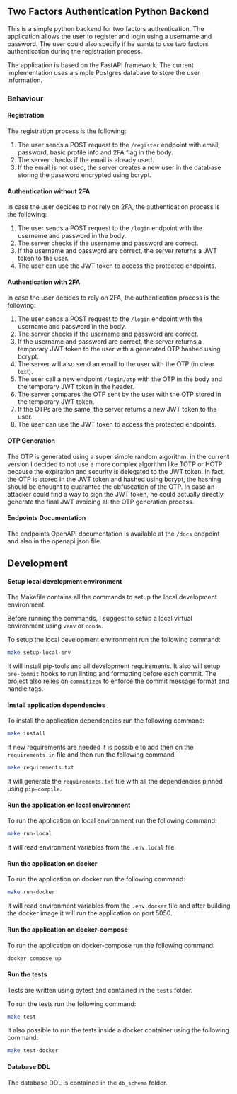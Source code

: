 ## Two Factors Authentication Python Backend

This is a simple python backend for two factors authentication.
The application allows the user to register and login using a username and password.
The user could also specify if he wants to use two factors authentication during the registration process.

The application is based on the FastAPI framework.
The current implementation uses a simple Postgres database to store the user information.

### Behaviour

#### Registration
The registration process is the following:

1. The user sends a POST request to the `/register` endpoint with email, password, basic profile info and 2FA flag in the body.
2. The server checks if the email is already used.
3. If the email is not used, the server creates a new user in the database storing the password encrypted using bcrypt.

#### Authentication without 2FA
In case the user decides to not rely on 2FA, the authentication process is the following:

1. The user sends a POST request to the `/login` endpoint with the username and password in the body.
2. The server checks if the username and password are correct.
3. If the username and password are correct, the server returns a JWT token to the user.
4. The user can use the JWT token to access the protected endpoints.

#### Authentication with 2FA
In case the user decides to rely on 2FA, the authentication process is the following:

1. The user sends a POST request to the `/login` endpoint with the username and password in the body.
2. The server checks if the username and password are correct.
3. If the username and password are correct, the server returns a temporary JWT token to the user with a generated OTP hashed using bcrypt.
4. The server will also send an email to the user with the OTP (in clear text).
5. The user call a new endpoint `/login/otp` with the OTP in the body and the temporary JWT token in the header.
6. The server compares the OTP sent by the user with the OTP stored in the temporary JWT token.
7. If the OTPs are the same, the server returns a new JWT token to the user.
8. The user can use the JWT token to access the protected endpoints.

#### OTP Generation
The OTP is generated using a super simple random algorithm, in the current version I decided to not use a more complex algorithm like TOTP or HOTP
because the expiration and security is delegated to the JWT token. In fact, the OTP is stored in the JWT token and hashed using bcrypt, the hashing should be enought to guarantee the obfuscation of the OTP.
In case an attacker could find a way to sign the JWT token, he could actually directly generate the final JWT avoiding all the OTP generation process.

#### Endpoints Documentation
The endpoints OpenAPI documentation is available at the `/docs` endpoint and also in the openapi.json file.

## Development

#### Setup local development environment
The Makefile contains all the commands to setup the local development environment.

Before running the commands, I suggest to setup a local virtual environment using `venv` or `conda`.

To setup the local development environment run the following command:
```bash
make setup-local-env
```
It will install pip-tools and all development requirements.
It also will setup `pre-commit` hooks to run linting and formatting before each commit.
The project also relies on `commitizen` to enforce the commit message format and handle tags.

#### Install application dependencies

To install the application dependencies run the following command:
```bash
make install
```

If new requirements are needed it is possible to add then on the `requirements.in` file and then run the following command:
```bash
make requirements.txt
```
It will generate the `requirements.txt` file with all the dependencies pinned using `pip-compile`.

#### Run the application on local environment

To run the application on local environment run the following command:
```bash
make run-local
```
It will read environment variables from the `.env.local` file.

#### Run the application on docker

To run the application on docker run the following command:
```bash
make run-docker
```
It will read environment variables from the `.env.docker` file and after building the docker image it will run the application on port 5050.

#### Run the application on docker-compose

To run the application on docker-compose run the following command:
```bash
docker compose up
```

#### Run the tests
Tests are written using pytest and contained in the `tests` folder.

To run the tests run the following command:
```bash
make test
```

It also possible to run the tests inside a docker container using the following command:
```bash
make test-docker
```

#### Database DDL

The database DDL is contained in the `db_schema` folder.
